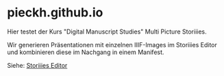 # pieckh.github.io
Hier testet der Kurs "Digital Manuscript Studies" Multi Picture Storiiies.

Wir generieren Präsentationen mit einzelnen IIIF-Images im Storiiies Editor und kombinieren diese im Nachgang in einem Manifest.

Siehe: [Storiiies Editor](https://storiiies-editor.cogapp.com/)

